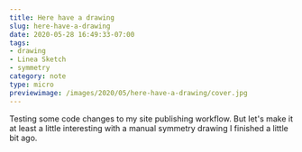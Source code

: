 ```yaml
---
title: Here have a drawing
slug: here-have-a-drawing
date: 2020-05-28 16:49:33-07:00
tags:
- drawing
- Linea Sketch
- symmetry
category: note
type: micro
previewimage: /images/2020/05/here-have-a-drawing/cover.jpg
---
```

Testing some code changes to my site publishing workflow.
But let's make it at least a little interesting with a manual symmetry drawing I finished a little bit ago.